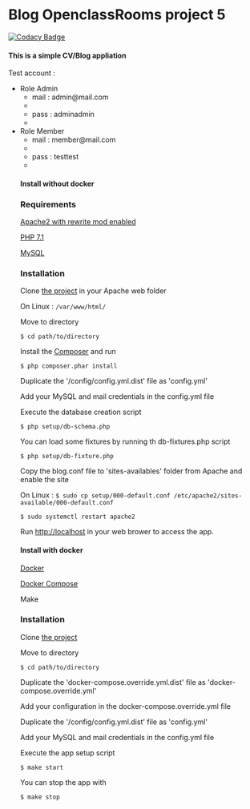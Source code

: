 # Blog OpenclassRooms project 5

[![Codacy Badge](https://api.codacy.com/project/badge/Grade/441ecf28949b44cda493b42499ee8cc2)](https://app.codacy.com/app/nverjus/blog-oc-p5?utm_source=github.com&utm_medium=referral&utm_content=nverjus/blog-oc-p5&utm_campaign=badger)

#### This is a simple CV/Blog appliation

Test account :

<ul>
  <li>Role Admin
    <ul>
      <li>mail : admin@mail.com<li>
      <li>pass : adminadmin<li>
    </ul>
  </li>
  <li>Role Member
    <ul>
      <li>mail : member@mail.com<li>
      <li>pass : testtest<li>
    </ul>
  </li>

#### Install without docker

### Requirements

[Apache2 with rewrite mod enabled](https://httpd.apache.org/download.cgi)

[PHP 7.1](http://php.net/downloads.php)

[MySQL](https://www.mysql.com)

### Installation

Clone [the project](https://github.com/nverjus/blog-oc-p5) in your Apache web folder

On Linux : `/var/www/html/`

Move to directory

`$ cd path/to/directory`

Install the [Composer](https://getcomposer.org/download/) and run

`$ php composer.phar install`

 Duplicate the '/config/config.yml.dist' file as 'config.yml'

 Add your MySQL and mail credentials in the config.yml file

 Execute the database creation script

 `$ php setup/db-schema.php`

 You can load some fixtures by running th db-fixtures.php script

 `$ php setup/db-fixture.php`

 Copy the blog.conf file to 'sites-availables' folder from Apache and enable the site

 On Linux :
 `$ sudo cp setup/000-default.conf /etc/apache2/sites-available/000-default.conf`

 `$ sudo systemctl restart apache2`

 Run <http://localhost> in your web brower to access the app.

#### Install with docker

 [Docker](https://docs.docker.com/)

 [Docker Compose](https://github.com/docker/compose)

 Make

### Installation

 Clone [the project](https://github.com/nverjus/blog-oc-p5)

 Move to directory

 `$ cd path/to/directory`

 Duplicate the 'docker-compose.override.yml.dist' file as 'docker-compose.override.yml'

 Add your configuration in the docker-compose.override.yml file

 Duplicate the '/config/config.yml.dist' file as 'config.yml'

 Add your MySQL and mail credentials in the config.yml file

 Execute the app setup script

 `$ make start`

 You can stop the app with

 `$ make stop`
